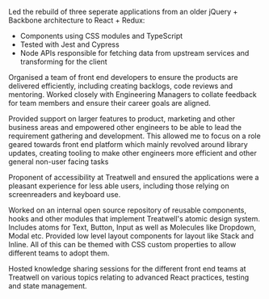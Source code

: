 Led the rebuild of three seperate applications from an older jQuery + Backbone
architecture to React + Redux:
  - Components using CSS modules and TypeScript
  - Tested with Jest and Cypress
  - Node APIs responsible for fetching data from upstream services and
    transforming for the client

Organised a team of front end developers to ensure the products are delivered
efficiently, including creating backlogs, code reviews and mentoring. Worked
closely with Engineering Managers to collate feedback for team members and
ensure their career goals are aligned.

Provided support on larger features to product, marketing and other business
areas and empowered other engineers to be able to lead the requirement gathering
and development. This allowed me to focus on a role geared towards front end
platform which mainly revolved around library updates, creating tooling to
make other engineers more efficient and other general non-user facing tasks 

Proponent of accessibility at Treatwell and ensured the applications were a
pleasant experience for less able users, including those relying on
screenreaders and keyboard use.

Worked on an internal open source repository of reusable components, hooks and
other modules that implement Treatwell's atomic design system. Includes atoms
for Text, Button, Input as well as Molecules like Dropdown, Modal etc.
Provided low level layout components for layout like Stack and Inline. All of
this can be themed with CSS custom properties to allow different teams to adopt
them.

Hosted knowledge sharing sessions for the different front end teams at
Treatwell on various topics relating to advanced React practices, testing and
state management.
